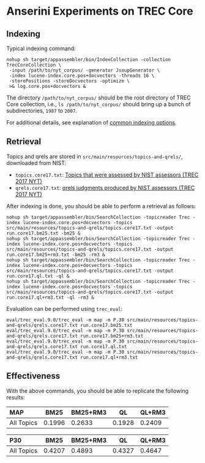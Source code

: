 # Anserini Experiments on TREC Core

## Indexing

Typical indexing command:

```
nohup sh target/appassembler/bin/IndexCollection -collection TrecCoreCollection \
 -input /path/to/nyt_corpus/ -generator JsoupGenerator \
 -index lucene-index.core.pos+docvectors -threads 16 \
 -storePositions -storeDocvectors -optimize \
 >& log.core.pos+docvectors &
```

The directory `/path/to/nyt_corpus/` should be the root directory of TREC Core collection, i.e., `ls /path/to/nyt_corpus/` 
should bring up a bunch of subdirectories, `1987` to `2007`.

For additional details, see explanation of [common indexing options](common-indexing-options.md).

## Retrieval

Topics and qrels are stored in `src/main/resources/topics-and-qrels/`, downloaded from NIST:

+ `topics.core17.txt`: [Topics that were assessed by NIST assessors (TREC 2017 NYT)](https://trec.nist.gov/data/core/core_nist.txt)
+ `qrels.core17.txt`: [qrels judgments produced by NIST assessors (TREC 2017 NYT)](https://trec.nist.gov/data/core/qrels.txt)

After indexing is done, you should be able to perform a retrieval as follows:

```
nohup sh target/appassembler/bin/SearchCollection -topicreader Trec -index lucene-index.core.pos+docvectors -topics src/main/resources/topics-and-qrels/topics.core17.txt -output run.core17.bm25.txt -bm25 &
nohup sh target/appassembler/bin/SearchCollection -topicreader Trec -index lucene-index.core.pos+docvectors -topics src/main/resources/topics-and-qrels/topics.core17.txt -output run.core17.bm25+rm3.txt -bm25 -rm3 &
nohup sh target/appassembler/bin/SearchCollection -topicreader Trec -index lucene-index.core.pos+docvectors -topics src/main/resources/topics-and-qrels/topics.core17.txt -output run.core17.ql.txt -ql &
nohup sh target/appassembler/bin/SearchCollection -topicreader Trec -index lucene-index.core.pos+docvectors -topics src/main/resources/topics-and-qrels/topics.core17.txt -output run.core17.ql+rm3.txt -ql -rm3 &
```

Evaluation can be performed using `trec_eval`:

```
eval/trec_eval.9.0/trec_eval -m map -m P.30 src/main/resources/topics-and-qrels/qrels.core17.txt run.core17.bm25.txt
eval/trec_eval.9.0/trec_eval -m map -m P.30 src/main/resources/topics-and-qrels/qrels.core17.txt run.core17.bm25+rm3.txt
eval/trec_eval.9.0/trec_eval -m map -m P.30 src/main/resources/topics-and-qrels/qrels.core17.txt run.core17.ql.txt
eval/trec_eval.9.0/trec_eval -m map -m P.30 src/main/resources/topics-and-qrels/qrels.core17.txt run.core17.ql+rm3.txt
```

## Effectiveness

With the above commands, you should be able to replicate the following results:

MAP        | BM25   | BM25+RM3 | QL     | QL+RM3 |
:----------|--------|----------|--------|--------|
All Topics | 0.1996 | 0.2633   | 0.1928 | 0.2409 |


P30        | BM25   | BM25+RM3 | QL     | QL+RM3 |
:----------|--------|----------|--------|--------|
All Topics | 0.4207 | 0.4893   | 0.4327 | 0.4647 |

